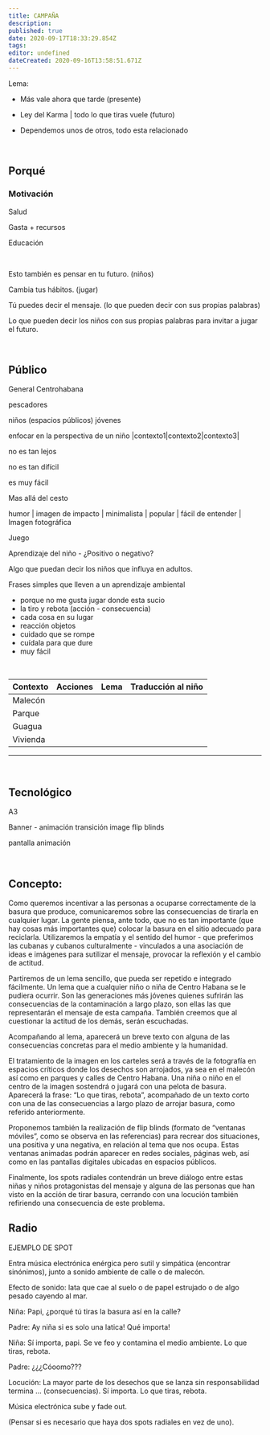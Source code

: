 ```yaml
---
title: CAMPAÑA
description: 
published: true
date: 2020-09-17T18:33:29.854Z
tags: 
editor: undefined
dateCreated: 2020-09-16T13:58:51.671Z
---
```


Lema:

* Más vale ahora que tarde (presente)

* Ley del Karma | todo lo que tiras vuele (futuro)

* Dependemos unos de otros, todo esta relacionado

<br>

## Porqué

### Motivación

Salud

Gasta + recursos

Educación

<br>

Esto también es pensar en tu futuro. (niños)

Cambia tus hábitos. (jugar)

Tú puedes decir el mensaje. (lo que pueden decir con sus propias palabras)

Lo que pueden decir los niños con sus propias palabras para invitar a jugar el futuro.

<br>

## Público

General Centrohabana

pescadores

niños (espacios públicos)
jóvenes

enfocar en la perspectiva de un niño
|contexto1|contexto2|contexto3|

no es tan lejos

no es tan difícil

es muy fácil

Mas allá del cesto



humor | imagen de impacto | minimalista | popular | fácil de entender | Imagen fotográfica


Juego

Aprendizaje del niño - ¿Positivo o negativo?

Algo que puedan decir los niños que influya en adultos.

Frases simples que lleven a un aprendizaje ambiental

* porque no me gusta jugar donde esta sucio
* la tiro y rebota (acción - consecuencia) 
* cada cosa en su lugar
* reacción objetos
* cuidado que se rompe
* cuídala para que dure
* muy fácil

<br>

| Contexto | Acciones | Lema | Traducción al niño|
| -------- | -------- | ---- | ----------------- |
| Malecón  |          |      |                   |
| Parque   |          |      |                   |
| Guagua   |          |      |                   |
| Vivienda |          |      |                   |

* * *

<br>

## Tecnológico

A3

Banner - animación 
transición image flip blinds

pantalla animación

<br>

## Concepto:

Como queremos incentivar a las personas a ocuparse correctamente de la basura que produce, comunicaremos sobre las consecuencias de tirarla en cualquier lugar. La gente piensa, ante todo, que no es tan importante (que hay cosas más importantes que) colocar la basura en el sitio adecuado para reciclarla. Utilizaremos la empatía y el sentido del humor - que preferimos las cubanas y cubanos culturalmente - vinculados a una asociación de ideas e imágenes para sutilizar el mensaje, provocar la reflexión y el cambio de actitud. 

Partiremos de un lema sencillo, que pueda ser repetido e integrado fácilmente. Un lema que a cualquier niño o niña de Centro Habana se le pudiera ocurrir. Son las generaciones más jóvenes quienes sufrirán las consecuencias de la contaminación a largo plazo, son ellas las que representarán el mensaje de esta campaña. También creemos que al cuestionar la actitud de los demás, serán escuchadas. 

Acompañando al lema, aparecerá un breve texto con alguna de las consecuencias concretas para el medio ambiente y la humanidad. 

El tratamiento de la imagen en los carteles será a través de la fotografía en espacios críticos donde los desechos son arrojados, ya sea en el malecón así como en parques y calles de Centro Habana. Una niña o niño en el centro de la imagen sostendrá o jugará con una pelota de basura. Aparecerá la frase: “Lo que tiras, rebota”, acompañado de un  texto corto con una de las consecuencias a largo plazo de arrojar basura, como referido anteriormente. 

Proponemos también la realización de flip blinds (formato de “ventanas móviles”, como se observa en las referencias) para recrear dos situaciones, una positiva y una negativa, en relación al tema que nos ocupa. Estas ventanas animadas podrán aparecer en redes sociales, páginas web, así como en las pantallas digitales ubicadas en espacios públicos. 

Finalmente, los spots radiales contendrán un breve diálogo entre estas niñas y niños protagonistas del mensaje y alguna de las personas que han visto en la acción de tirar basura, cerrando con una locución también refiriendo una consecuencia de este problema. 


## Radio

EJEMPLO DE SPOT

Entra música electrónica enérgica pero sutil y simpática (encontrar sinónimos), junto a sonido ambiente de calle o de malecón. 

Efecto de sonido: lata que cae al suelo o de papel estrujado o de algo pesado cayendo al mar.

Niña: 
Papi, ¿porqué tú tiras la basura así en la calle?

Padre:
Ay niña si es solo una latica! Qué importa! 

Niña: 
Sí importa, papi. Se ve feo y contamina el medio ambiente. 
Lo que tiras, rebota. 

Padre:
¿¿¿Cóoomo???

Locución: 
La mayor parte de los desechos que se lanza sin responsabilidad termina … (consecuencias). Sí importa. Lo que tiras, rebota. 

Música electrónica sube y fade out. 


(Pensar si es necesario que haya dos spots radiales en vez de uno).